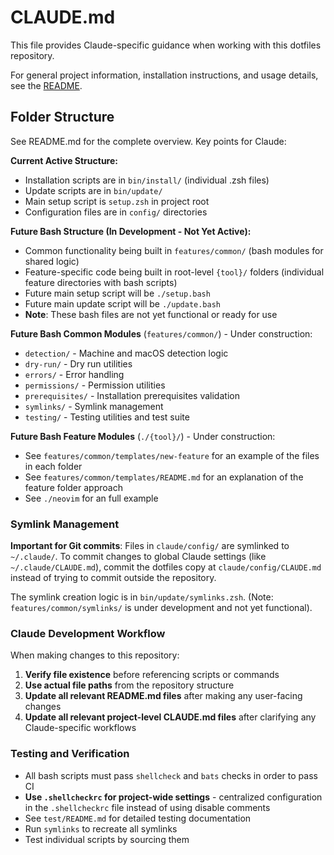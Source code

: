 # CLAUDE.md

This file provides Claude-specific guidance when working with this dotfiles repository.

For general project information, installation instructions, and usage details, see the [README](./README.md).

## Folder Structure

See README.md for the complete overview. Key points for Claude:

**Current Active Structure:**

- Installation scripts are in `bin/install/` (individual .zsh files)
- Update scripts are in `bin/update/`
- Main setup script is `setup.zsh` in project root
- Configuration files are in `config/` directories

**Future Bash Structure (In Development - Not Yet Active):**

- Common functionality being built in `features/common/` (bash modules for shared logic)
- Feature-specific code being built in root-level `{tool}/` folders (individual feature directories with bash scripts)
- Future main setup script will be `./setup.bash`
- Future main update script will be `./update.bash`
- **Note**: These bash files are not yet functional or ready for use

**Future Bash Common Modules** (`features/common/`) - Under construction:

- `detection/` - Machine and macOS detection logic
- `dry-run/` - Dry run utilities
- `errors/` - Error handling
- `permissions/` - Permission utilities
- `prerequisites/` - Installation prerequisites validation
- `symlinks/` - Symlink management
- `testing/` - Testing utilities and test suite

**Future Bash Feature Modules** (`./{tool}/`) - Under construction:

- See `features/common/templates/new-feature` for an example of the files in each folder
- See `features/common/templates/README.md` for an explanation of the feature folder approach
- See `./neovim` for an full example

### Symlink Management

**Important for Git commits**: Files in `claude/config/` are symlinked to `~/.claude/`. To commit changes to global Claude settings (like `~/.claude/CLAUDE.md`), commit the dotfiles copy at `claude/config/CLAUDE.md` instead of trying to commit outside the repository.

The symlink creation logic is in `bin/update/symlinks.zsh`. (Note: `features/common/symlinks/` is under development and not yet functional).

### Claude Development Workflow

When making changes to this repository:

1. **Verify file existence** before referencing scripts or commands
1. **Use actual file paths** from the repository structure
1. **Update all relevant README.md files** after making any user-facing changes
1. **Update all relevant project-level CLAUDE.md files** after clarifying any Claude-specific workflows

### Testing and Verification

- All bash scripts must pass `shellcheck` and `bats` checks in order to pass CI
- **Use `.shellcheckrc` for project-wide settings** - centralized configuration in the `.shellcheckrc` file instead of using disable comments
- See `test/README.md` for detailed testing documentation
- Run `symlinks` to recreate all symlinks
- Test individual scripts by sourcing them
